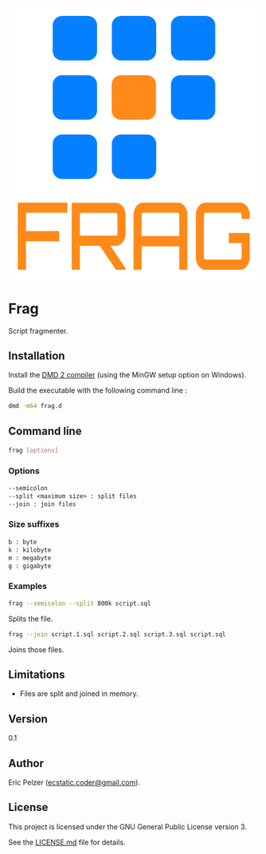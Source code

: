 ![](https://github.com/senselogic/FRAG/blob/master/LOGO/frag.png)

# Frag

Script fragmenter.

## Installation

Install the [DMD 2 compiler](https://dlang.org/download.html) (using the MinGW setup option on Windows).

Build the executable with the following command line :

```bash
dmd -m64 frag.d
```

## Command line

```bash
frag [options]
```

### Options

```
--semicolon
--split <maximum size> : split files
--join : join files
```

### Size suffixes

```
b : byte
k : kilobyte
m : megabyte
g : gigabyte
```

### Examples

```bash
frag --semicolon --split 800k script.sql
```

Splits the file.

```bash
frag --join script.1.sql script.2.sql script.3.sql script.sql
```

Joins those files.

## Limitations

*   Files are split and joined in memory.

## Version

0.1

## Author

Eric Pelzer (ecstatic.coder@gmail.com).

## License

This project is licensed under the GNU General Public License version 3.

See the [LICENSE.md](LICENSE.md) file for details.

